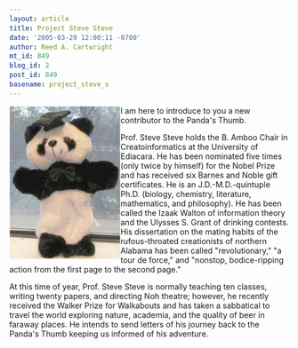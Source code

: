 ```yaml
---
layout: article
title: Project Steve Steve
date: '2005-03-29 12:00:11 -0700'
author: Reed A. Cartwright
mt_id: 849
blog_id: 2
post_id: 849
basename: project_steve_s
---
```

<img src="/uploads/2005/stevesteve.jpg" alt="" style="float:left;" />I am here to introduce to you a new contributor to the Panda's Thumb.

Prof. Steve Steve holds the B. Amboo Chair in Creatoinformatics at the University of Ediacara.  He has been nominated five times (only twice by himself) for the Nobel Prize and has received six Barnes and Noble gift certificates.  He is an J.D.-M.D.-quintuple Ph.D. (biology, chemistry, literature, mathematics, and philosophy).  He has been called the Izaak Walton of information theory and the Ulysses S. Grant of drinking contests.  His dissertation on the mating habits of the rufous-throated creationists of northern Alabama has been called "revolutionary," "a tour de force," and "nonstop, bodice-ripping action from the first page to the second page."

At this time of year, Prof. Steve Steve is normally teaching ten classes, writing twenty papers, and directing Noh theatre; however, he recently received the Walker Prize for Walkabouts and has taken a sabbatical to travel the world exploring nature, academia, and the quality of beer in faraway places.  He intends to send letters of his journey back to the Panda's Thumb keeping us informed of his adventure.
